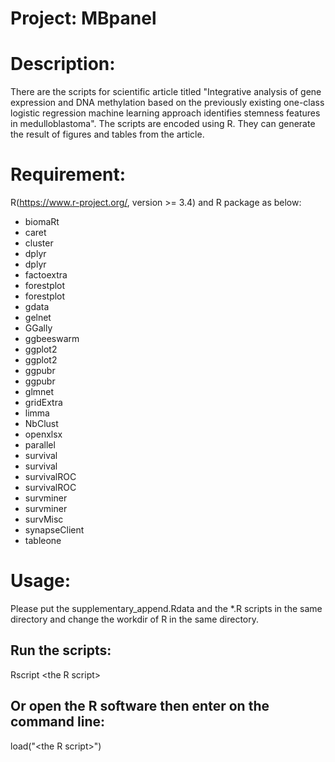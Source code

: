 # Project: MBpanel

# Description:
There are the scripts for scientific article titled "Integrative analysis of gene expression and DNA methylation based on the previously existing one-class logistic regression machine learning approach identifies stemness features in medulloblastoma". The scripts are encoded using R. They can generate the result of figures and tables from the article.

# Requirement:
R(https://www.r-project.org/, version >= 3.4) and R package as below:
* biomaRt
* caret
* cluster
* dplyr
* dplyr
* factoextra
* forestplot
* forestplot
* gdata
* gelnet
* GGally
* ggbeeswarm
* ggplot2
* ggplot2
* ggpubr
* ggpubr
* glmnet
* gridExtra
* limma
* NbClust
* openxlsx
* parallel
* survival
* survival
* survivalROC
* survivalROC
* survminer
* survminer
* survMisc
* synapseClient
* tableone

# Usage:
Please put the supplementary_append.Rdata and the \*.R scripts in the same directory and change the workdir of R in the same directory.
## Run the scripts: 
Rscript \<the R script\>
## Or open the R software then enter on the command line:
load("\<the R script\>")
